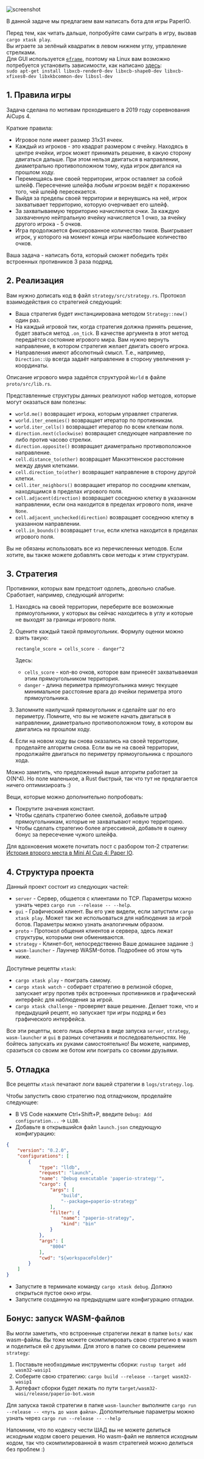 
![screenshot](./screenshot.png)

В данной задаче мы предлагаем вам написать бота для игры PaperIO.

Перед тем, как читать дальше, попробуйте сами сыграть в игру, вызвав `cargo xtask play`.  
Вы играете за зелёный квадратик в левом нижнем углу, управление стрелками.  
Для GUI используется [`eframe`](https://docs.rs/eframe/latest/eframe/), поэтому на Linux
вам возможно потребуется установить зависимости, как написано [здесь](https://github.com/emilk/eframe_template?tab=readme-ov-file#testing-locally):  
`sudo apt-get install libxcb-render0-dev libxcb-shape0-dev libxcb-xfixes0-dev libxkbcommon-dev libssl-dev`

## 1. Правила игры

Задача сделана по мотивам проходившего в 2019 году соревнования AiCups 4.

Краткие правила:
* Игровое поле имеет размер 31x31 ячеек.
* Каждый из игроков - это квадрат размером с ячейку. Находясь в центре ячейки, игрок может принимать решение, в какую сторону двигаться дальше. При этом нельзя двигаться в направлении, диаметрально противоположном тому, куда игрок двигался на прошлом ходу.
* Перемещаясь вне своей территории, игрок оставляет за собой шлейф. Пересечение шлейфа любым игроком ведёт к поражению того, чей шлейф пересекается.
* Выйдя за пределы своей территории и вернувшись на неё, игрок захватывает территорию, которую очерчивает его шлейф.
* За захватываемую территорию начисляются очки. За каждую захваченную нейтральную ячейку начисляется 1 очко, за ячейку другого игрока - 5 очков.
* Игра продолжается фиксированное количество тиков. Выигрывает игрок, у которого на момент конца игры наибольшее количество очков.

Ваша задача - написать бота, который сможет победить трёх встроенных противников 3 раза подряд.

## 2. Реализация

Вам нужно дописать код в файл `strategy/src/strategy.rs`. Протокол взаимодействия со стратегией следующий:

* Ваша стратегия будет инстанциирована методом `Strategy::new()` один раз.
* На каждый игровой тик, когда стратегия должна принять решение, будет зваться метод `.on_tick`. В качестве аргумента в этот метод передаётся состояние игрового мира. Вам нужно вернуть направление, в котором стратегия желает двигать своего игрока.
* Направления имеют абсолютный смысл. Т.е., например, `Direction::Up` всегда задаёт направление в сторону увеличения y-координаты.

Описание игрового мира задаётся структурой `World` в файле `proto/src/lib.rs`.

Представленные структуры данных реализуют набор методов, которые могут оказаться вам полезны:

* `world.me()` возвращает игрока, которым управляет стратегия.
* `world.iter_enemies()` возвращает итератор по противникам.
* `world.iter_cells()` возвращает итератор по всем клеткам поля.
* `direction.next(clockwise)` возвращает следующее направление по либо против часово стрелки.
* `direction.opposite()` возвращает диаметрально противоположное направление.
* `cell.distance_to(other)` возвращает Манхэттенское расстояние между двумя клетками.
* `cell.direction_to(other)` возвращает направление в сторону другой клетки.
* `cell.iter_neighbors()` возвращает итератор по соседним клеткам, находящимся в пределах игрового поля.
* `cell.adjacent(direction)` возвращает соседнюю клетку в указанном направлении, если она находится в пределах игрового поля, иначе `None`.
* `cell.adjacent_unchecked(direction)` возвращает соседнюю клетку в указанном направлении.
* `cell.in_bounds()` возвращает `true`, если клетка находится в пределах игрового поля.

Вы не обязаны использовать все из перечисленных методов. Если хотите, вы также можете добавлять свои методы к этим структурам.

## 3. Стратегия

Противники, которых вам предстоит одолеть, довольно слабые. Сработает, например, следующий алгоритм:

1. Находясь на своей территории, переберите все возможные прямоугольники, у которых вы сейчас находитесь в углу и которые не выходят за границы игрового поля.
2. Оцените каждый такой прямоугольник. Формулу оценки можно взять такую:

	`rectangle_score = cells_score - danger^2`

    Здесь:
    * `cells_score` - кол-во очков, которое вам принесёт захватываемая этим прямоугольником территория.
    * `danger` - длина периметра прямоугольника минус текущее минимальное расстояние врага до ячейки периметра этого прямоугольника.

3. Запомните наилучший прямоугольник и сделайте шаг по его периметру. Помните, что вы не можете начать двигаться в направлении, диаметрально противоположном тому, в котором вы двигались на прошлом ходу.

4. Если на новом ходу вы снова оказались на своей территории, проделайте алгоритм снова. Если вы не на своей территории, продолжайте двигаться по периметру прямоугольника с прошлого хода.

Можно заметить, что предложенный выше алгоритм работает за O(N^4). Но поле маленькое, а Rust быстрый, так что тут не предлагается ничего оптимизироать :)

Вещи, которые можно дополнительно попробовать:

* Покрутите значения констант.
* Чтобы сделать стратегию более смелой, добавьте штраф прямоугольникам, которые не захватывают новую территорию.
* Чтобы сделать стратегию более агрессивной, добавьте в оценку бонус за пересечение чужого шлейфа.

Для вдохновения можете почитать пост с разбором топ-2 стратегии: [История второго места в Mini AI Cup 4: Paper IO](https://habr.com/ru/articles/466597/).

## 4. Структура проекта

Данный проект состоит из следующих частей:

* `server` - Сервер, общается с клиентами по TCP. Параметры можно узнать через `cargo run --release -- --help`.
* `gui` - Графический клиент. Вы его уже видели, если запустили `cargo xtask play`. Может так же испольоваться для наблюдения за игрой ботов. Параметры можно узнать аналогичным образом.
* `proto` - Протокол общения клиентов и сервера, здесь лежат структуры, которыми они обмениваются.
* `strategy` - Клинет-бот, непосредственно Ваше домашнее задание :)
* `wasm-launcher` - Лаунчер WASM-ботов. Подробнее об этом чуть ниже.

Доступные рецепты `xtask`:

* `cargo xtask play` - поиграть самому.
* `cargo xtask watch` - собирает стратегию в релизной сборке, запускает игру против трёх встроенных противников и графический интерфейс для наблюдения за игрой.
* `cargo xtask challenge` - проверяет ваше решение. Делает тоже, что и предыдущий рецепт, но запускает три игры подряд и без графического интерфейса.

Все эти рецепты, всего лишь обертка в виде запуска `server`, `strategy`, `wasm-launcher` и `gui` в разных сочетаниях и последовательностях.
Не бойтесь запускать их руками самостоятельно! Вы можете, например, сразиться со своим же ботом или поиграть со своими друзьями. 

## 5. Отладка

Все рецепты `xtask` печатают логи вашей стратегии в `logs/strategy.log`.

Чтобы запустить свою стратегию под отладчиком, проделайте следующее:

* В VS Code нажмите Ctrl+Shift+P, введите `Debug: Add configuration...` -> `LLDB`.
* Добавьте в открывшийся файл `launch.json` следующую конфигурацию:

```json
{
	"version": "0.2.0",
	"configurations": [
		{
			"type": "lldb",
			"request": "launch",
			"name": "Debug executable 'paperio-strategy'",
			"cargo": {
				"args": [
					"build",
					"--package=paperio-strategy"
				],
				"filter": {
					"name": "paperio-strategy",
					"kind": "bin"
				}
			},
			"args": [
				"8004"
			],
			"cwd": "${workspaceFolder}"
		}
	]
}
```

* Запустите в терминале команду `cargo xtask debug`. Должно открыться пустое окно игры.
* Запустите созданную на предыдущем шаге конфигурацию отладки.


## Бонус: запуск WASM-файлов

Вы могли заметить, что встроенные стратегии лежат в папке `bots/` как wasm-файлы. Вы тоже можете скомпилировать свою стратегию в wasm и поделиться ей с друзьями.
Для этого в папке со своим решением `strategy`:

1. Поставьте необходимые инструменты сборки: `rustup target add wasm32-wasip1`
2. Соберите свою стратегию: `cargo build --release --target wasm32-wasip1`
3. Артефакт сборки будет лежать по пути `target/wasm32-wasi/release/paperio-bot.wasm`

Для запуска такой стратегии в папке `wasm-launcher` выполните `cargo run --release -- <путь до wasm файла>`.
Дополнительные параметры можно узнать через `cargo run --release -- --help`

Напомним, что по кодексу чести ШАД вы не можете делиться исходным кодом своего решения. Но wasm-файл не является исходным кодом, так что скомпилированной в wasm стратегией можно делиться без проблем :)

